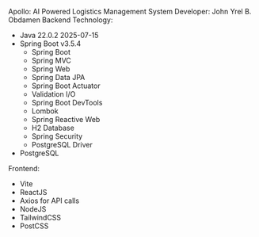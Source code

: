 Apollo: AI Powered Logistics Management System
Developer: John Yrel B. Obdamen
Backend Technology:
  - Java 22.0.2 2025-07-15
  - Spring Boot v3.5.4
    - Spring Boot
    - Spring MVC
    - Spring Web
    - Spring Data JPA
    - Spring Boot Actuator
    - Validation I/O
    - Spring Boot DevTools
    - Lombok
    - Spring Reactive Web
    - H2 Database
    - Spring Security
    - PostgreSQL Driver
  - PostgreSQL

Frontend:
  - Vite
  - ReactJS
  - Axios for API calls
  - NodeJS
  - TailwindCSS
  - PostCSS
